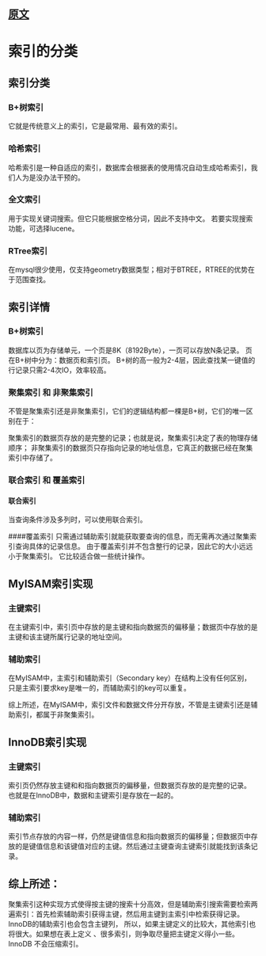 ## [原文](https://blog.csdn.net/u010425776/article/details/60968248)

# 索引的分类

## 索引分类

### B+树索引 
它就是传统意义上的索引，它是最常用、最有效的索引。

### 哈希索引 
哈希索引是一种自适应的索引，数据库会根据表的使用情况自动生成哈希索引，我们人为是没办法干预的。

### 全文索引 
用于实现关键词搜索。但它只能根据空格分词，因此不支持中文。 
若要实现搜索功能，可选择lucene。

### RTree索引 
在mysql很少使用，仅支持geometry数据类型；相对于BTREE，RTREE的优势在于范围查找。

## 索引详情

### B+树索引
数据库以页为存储单元，一个页是8K（8192Byte），一页可以存放N条记录。 
页在B+树中分为：数据页和索引页。 
B+树的高一般为2-4层，因此查找某一键值的行记录只需2-4次IO，效率较高。

### 聚集索引 和 非聚集索引
不管是聚集索引还是非聚集索引，它们的逻辑结构都一棵是B+树，它们的唯一区别在于：

聚集索引的数据页存放的是完整的记录；也就是说，聚集索引决定了表的物理存储顺序；
非聚集索引的数据页只存指向记录的地址信息，它真正的数据已经在聚集索引中存储了。

### 联合索引 和 覆盖索引

#### 联合索引 
当查询条件涉及多列时，可以使用联合索引。

####覆盖索引 
只需通过辅助索引就能获取要查询的信息，而无需再次通过聚集索引查询具体的记录信息。 
由于覆盖索引并不包含整行的记录，因此它的大小远远小于聚集索引。 
它比较适合做一些统计操作。

## MyISAM索引实现

### 主键索引 
在主键索引中，索引页中存放的是主键和指向数据页的偏移量；数据页中存放的是主键和该主键所属行记录的地址空间。

### 辅助索引 
在MyISAM中，主索引和辅助索引（Secondary key）在结构上没有任何区别，只是主索引要求key是唯一的，而辅助索引的key可以重复。

综上所述，在MyISAM中，索引文件和数据文件分开存放，不管是主键索引还是辅助索引，都属于非聚集索引。

## InnoDB索引实现

### 主键索引 
索引页仍然存放主键和和指向数据页的偏移量，但数据页存放的是完整的记录。 
也就是在InnoDB中，数据和主键索引是存放在一起的。

### 辅助索引 
索引节点存放的内容一样，仍然是键值信息和指向数据页的偏移量；但数据页中存放的是键值信息和该键值对应的主键。然后通过主键查询主键索引就能找到该条记录。

## 综上所述：

聚集索引这种实现方式使得按主键的搜索十分高效，但是辅助索引搜索需要检索两遍索引：首先检索辅助索引获得主键，然后用主键到主索引中检索获得记录。
InnoDB的辅助索引也会包含主键列，
所以，如果主键定义的比较大，其他索引也将很大。如果想在表上定义 、很多索引，则争取尽量把主键定义得小一些。InnoDB 不会压缩索引。

 


 